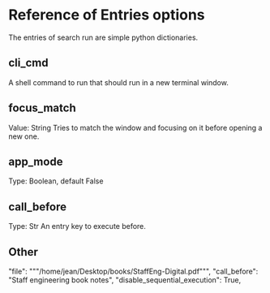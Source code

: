 # Reference of Entries options

The entries of search run are simple python dictionaries.

## cli_cmd

A shell command to run that should run in a new terminal window.


## focus_match

Value: String
Tries to match the window and focusing on it before opening a new one.


## app_mode

Type: Boolean, default False


## call_before

Type: Str
An entry key to execute before.

## Other

"file": """/home/jean/Desktop/books/StaffEng-Digital.pdf""",
"call_before": "Staff engineering book notes",
"disable_sequential_execution": True,

